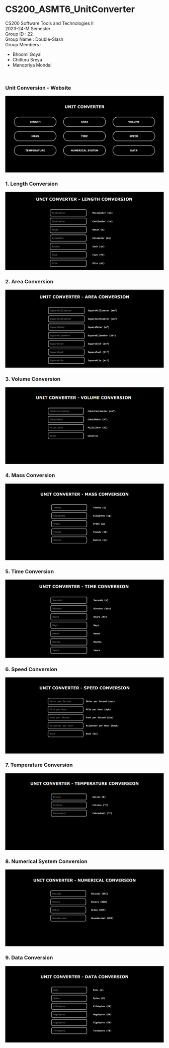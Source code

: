 # CS200_ASMT6_UnitConverter

CS200 Software Tools and Technologies II 
<br>
2023-24-M Semester
<br>
Group ID : 22
<br>
Group Name : Double-Slash
<br>
Group Members : <br>
- Bhoomi Goyal <br>
- Chitluru Sreya <br>
- Manopriya Mondal <br>

<br>

### Unit Conversion - Website

<img src="/Images/homepage.png">

<br>

### 1. Length Conversion

<img src="/Images/length.png">

<br>

### 2. Area Conversion

<img src="/Images/area.png">

<br>

### 3. Volume Conversion

<img src="/Images/volume.png">

<br>

### 4. Mass Conversion

<img src="/Images/mass.png">

<br>

### 5. Time Conversion

<img src="/Images/time.png">

<br>

### 6. Speed Conversion

<img src="/Images/speed.png">

<br>

### 7. Temperature Conversion

<img src="/Images/temperature.png">

<br>

### 8. Numerical System Conversion

<img src="/Images/numericals.png">

<br>

### 9. Data Conversion

<img src="/Images/data.png">
